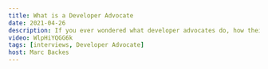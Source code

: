 ```yaml
---
title: What is a Developer Advocate
date: 2021-04-26
description: If you ever wondered what developer advocates do, how their typical day looks like, or want to know how to get started with advocacy, this episode is for you!
video: WlpHiYQGG6k
tags: [interviews, Developer Advocate]
host: Marc Backes
---
```

